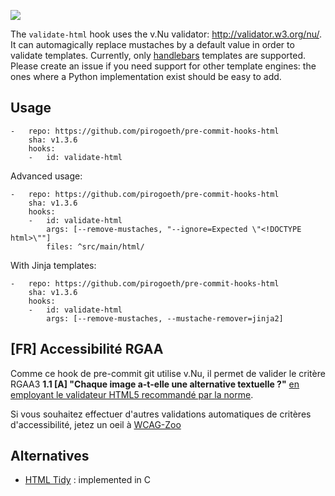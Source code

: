 [![](https://travis-ci.org/pirogoeth/pre-commit-hooks-html.svg?branch=master)](https://travis-ci.org/pirogoeth/pre-commit-hooks-html)

The `validate-html` hook uses the v.Nu validator: http://validator.w3.org/nu/.
It can automagically replace mustaches by a default value in order to validate templates.
Currently, only [handlebars](http://handlebarsjs.com) templates are supported. Please create an issue if you need support for other template engines: the ones where a Python implementation exist should be easy to add.

## Usage
```
-   repo: https://github.com/pirogoeth/pre-commit-hooks-html
    sha: v1.3.6
    hooks:
    -   id: validate-html
```

Advanced usage:

```
-   repo: https://github.com/pirogoeth/pre-commit-hooks-html
    sha: v1.3.6
    hooks:
    -   id: validate-html
        args: [--remove-mustaches, "--ignore=Expected \"<!DOCTYPE html>\""]
        files: ^src/main/html/
```

With Jinja templates:

```
-   repo: https://github.com/pirogoeth/pre-commit-hooks-html
    sha: v1.3.6
    hooks:
    -   id: validate-html
        args: [--remove-mustaches, --mustache-remover=jinja2]
```

## [FR] Accessibilité RGAA

Comme ce hook de pre-commit git utilise v.Nu, il permet de valider le critère RGAA3 **1.1 [A] "Chaque image a-t-elle une alternative textuelle ?"** [en employant le validateur HTML5 recommandé par la norme](http://disic.github.io/rgaa_methodologie/).

Si vous souhaitez effectuer d'autres validations automatiques de critères d'accessibilité, jetez un oeil à [WCAG-Zoo](https://wcag-zoo.readthedocs.io)

## Alternatives

- [HTML Tidy](http://www.html-tidy.org) : implemented in C
